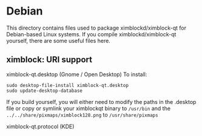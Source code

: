 
Debian
====================
This directory contains files used to package ximblockd/ximblock-qt
for Debian-based Linux systems. If you compile ximblockd/ximblock-qt yourself, there are some useful files here.

## ximblock: URI support ##


ximblock-qt.desktop  (Gnome / Open Desktop)
To install:

	sudo desktop-file-install ximblock-qt.desktop
	sudo update-desktop-database

If you build yourself, you will either need to modify the paths in
the .desktop file or copy or symlink your ximblockqt binary to `/usr/bin`
and the `../../share/pixmaps/ximblock128.png` to `/usr/share/pixmaps`

ximblock-qt.protocol (KDE)

